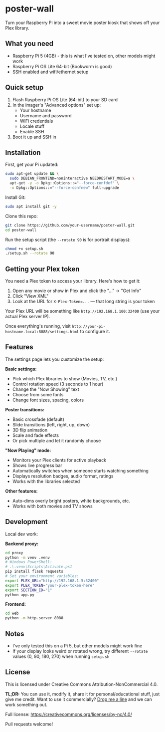 # poster-wall

Turn your Raspberry Pi into a sweet movie poster kiosk that shows off your Plex library.

## What you need

- Raspberry Pi 5 (4GB) - this is what I've tested on, other models might work
- Raspberry Pi OS Lite 64-bit (Bookworm is good)
- SSH enabled and wifi/ethernet setup

## Quick setup

1. Flash Raspberry Pi OS Lite (64-bit) to your SD card
2. In the imager's "Advanced options" set up:
   - Your hostname
   - Username and password  
   - WiFi credentials
   - Locale stuff
   - Enable SSH
3. Boot it up and SSH in

## Installation

First, get your Pi updated:

```bash
sudo apt-get update && \
  sudo DEBIAN_FRONTEND=noninteractive NEEDRESTART_MODE=a \
  apt-get -y -o Dpkg::Options::="--force-confdef" \
  -o Dpkg::Options::="--force-confnew" full-upgrade
```

Install Git:

```bash
sudo apt install git -y
```

Clone this repo:

```bash
git clone https://github.com/your-username/poster-wall.git
cd poster-wall
```

Run the setup script (the `--rotate 90` is for portrait displays):

```bash
chmod +x setup.sh
./setup.sh --rotate 90
```

## Getting your Plex token

You need a Plex token to access your library. Here's how to get it:

1. Open any movie or show in Plex and click the "..." → "Get Info"
2. Click "View XML"
3. Look at the URL for `X-Plex-Token=...` — that long string is your token

Your Plex URL will be something like `http://192.168.1.100:32400` (use your actual Plex server IP).

Once everything's running, visit `http://your-pi-hostname.local:8088/settings.html` to configure it.

## Features

The settings page lets you customize the setup:

**Basic settings:**
- Pick which Plex libraries to show (Movies, TV, etc.)
- Control rotation speed (3 seconds to 1 hour)
- Change the "Now Showing" text
- Choose from some fonts
- Change font sizes, spacing, colors

**Poster transitions:**
- Basic crossfade (default)
- Slide transitions (left, right, up, down)
- 3D flip animation
- Scale and fade effects
- Or pick multiple and let it randomly choose

**"Now Playing" mode:**
- Monitors your Plex clients for active playback
- Shows live progress bar
- Automatically switches when someone starts watching something
- Displays resolution badges, audio format, ratings
- Works with the libraries selected

**Other features:**
- Auto-dims overly bright posters, white backgrounds, etc.
- Works with both movies and TV shows

## Development

Local dev work:

**Backend proxy:**
```bash
cd proxy
python -m venv .venv
# Windows PowerShell:
# .\.venv\Scripts\Activate.ps1
pip install flask requests
# Set your environment variables:
export PLEX_URL="http://192.168.1.5:32400"
export PLEX_TOKEN="your-plex-token-here"
export SECTION_ID="1"
python app.py
```

**Frontend:**
```bash
cd web
python -m http.server 8088
```

## Notes

- I've only tested this on a Pi 5, but other models might work fine
- If your display looks weird or rotated wrong, try different `--rotate` values (0, 90, 180, 270) when running `setup.sh`

## License

This is licensed under Creative Commons Attribution-NonCommercial 4.0. 

**TL;DR:** You can use it, modify it, share it for personal/educational stuff, just give me credit. Want to use it commercially? [Drop me a line](mailto:dan@santee.ws) and we can work something out.

Full license: https://creativecommons.org/licenses/by-nc/4.0/

Pull requests welcome!




